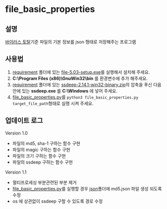 # file_basic_properties

## 설명
[바이러스 토탈](https://www.virustotal.com/)기준 파일의 기본 정보를 json 형태로 저장해주는 프로그램

## 사용법
1. [requirement](./requirement) 폴더에 있는 [file-5.03-setup.exe](./requirement/file-5.03-setup.exe)를 실행해서 설치해 주세요.
2. **C:\Program Files (x86)\GnuWin32\bin** 를 환경변수에 추가 해주세요.
3. [requirement](./requirement) 폴더에 있는 [ssdeep-2.14.1-win32-binary.zip](./requirement/ssdeep-2.14.1-win32-binary.zip)의 압축을 푸신 다음 안에 있는 **ssdeep.exe** 를 **C:\Windows** 에 넣어 주세요.
4. [file_basic_properties.py](file_basic_properties.py)를 `python3 file_basic_properties.py target_file_path`형태로 실행 시켜 주세요.

## 업데이트 로그

Version 1.0
* 파일의 md5, sha-1 구하는 함수 구현
* 파일의 magic 구하는 함수 구현
* 파일의 크기 구하는 함수 구현
* 파일의 ssdeep 구하는 함수 구현

Version 1.1
* 멀티프로세싱 부분관련된 부분 제거
* [file_basic_properties.py](file_basic_properties.py)를 실행할 경우 [json](./json)폴더에 md5.json 파일 생성 되도록 수정
* os 에 상관없이 ssdeep 구할 수 있도록 경로 수정